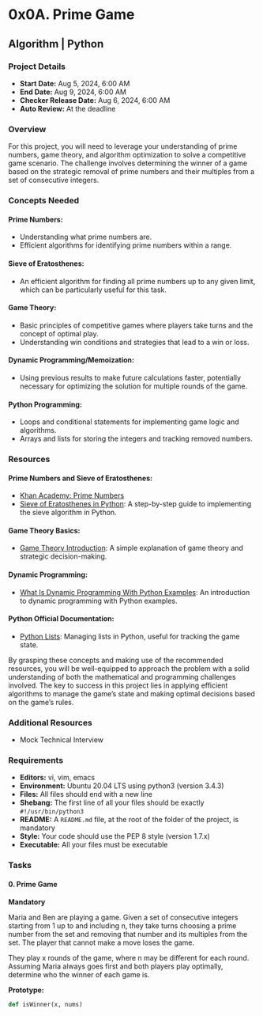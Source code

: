 # 0x0A. Prime Game

## Algorithm | Python

### Project Details
- **Start Date:** Aug 5, 2024, 6:00 AM
- **End Date:** Aug 9, 2024, 6:00 AM
- **Checker Release Date:** Aug 6, 2024, 6:00 AM
- **Auto Review:** At the deadline

### Overview
For this project, you will need to leverage your understanding of prime numbers, game theory, and algorithm optimization to solve a competitive game scenario. The challenge involves determining the winner of a game based on the strategic removal of prime numbers and their multiples from a set of consecutive integers.

### Concepts Needed
#### Prime Numbers:
- Understanding what prime numbers are.
- Efficient algorithms for identifying prime numbers within a range.

#### Sieve of Eratosthenes:
- An efficient algorithm for finding all prime numbers up to any given limit, which can be particularly useful for this task.

#### Game Theory:
- Basic principles of competitive games where players take turns and the concept of optimal play.
- Understanding win conditions and strategies that lead to a win or loss.

#### Dynamic Programming/Memoization:
- Using previous results to make future calculations faster, potentially necessary for optimizing the solution for multiple rounds of the game.

#### Python Programming:
- Loops and conditional statements for implementing game logic and algorithms.
- Arrays and lists for storing the integers and tracking removed numbers.

### Resources
#### Prime Numbers and Sieve of Eratosthenes:
- [Khan Academy: Prime Numbers](https://www.khanacademy.org/math/algebra/x2f8bb11595b61c86:complex-numbers/x2f8bb11595b61c86:prime-numbers/v/prime-numbers)
- [Sieve of Eratosthenes in Python](https://www.geeksforgeeks.org/sieve-of-eratosthenes/): A step-by-step guide to implementing the sieve algorithm in Python.

#### Game Theory Basics:
- [Game Theory Introduction](https://www.investopedia.com/terms/g/gametheory.asp): A simple explanation of game theory and strategic decision-making.

#### Dynamic Programming:
- [What Is Dynamic Programming With Python Examples](https://www.datacamp.com/community/tutorials/tutorial-python-dynamic-programming): An introduction to dynamic programming with Python examples.

#### Python Official Documentation:
- [Python Lists](https://docs.python.org/3/tutorial/datastructures.html): Managing lists in Python, useful for tracking the game state.

By grasping these concepts and making use of the recommended resources, you will be well-equipped to approach the problem with a solid understanding of both the mathematical and programming challenges involved. The key to success in this project lies in applying efficient algorithms to manage the game’s state and making optimal decisions based on the game’s rules.

### Additional Resources
- Mock Technical Interview

### Requirements
- **Editors:** vi, vim, emacs
- **Environment:** Ubuntu 20.04 LTS using python3 (version 3.4.3)
- **Files:** All files should end with a new line
- **Shebang:** The first line of all your files should be exactly `#!/usr/bin/python3`
- **README:** A `README.md` file, at the root of the folder of the project, is mandatory
- **Style:** Your code should use the PEP 8 style (version 1.7.x)
- **Executable:** All your files must be executable

### Tasks
#### 0. Prime Game
**Mandatory**

Maria and Ben are playing a game. Given a set of consecutive integers starting from 1 up to and including n, they take turns choosing a prime number from the set and removing that number and its multiples from the set. The player that cannot make a move loses the game.

They play x rounds of the game, where n may be different for each round. Assuming Maria always goes first and both players play optimally, determine who the winner of each game is.

**Prototype:**
```python
def isWinner(x, nums)

